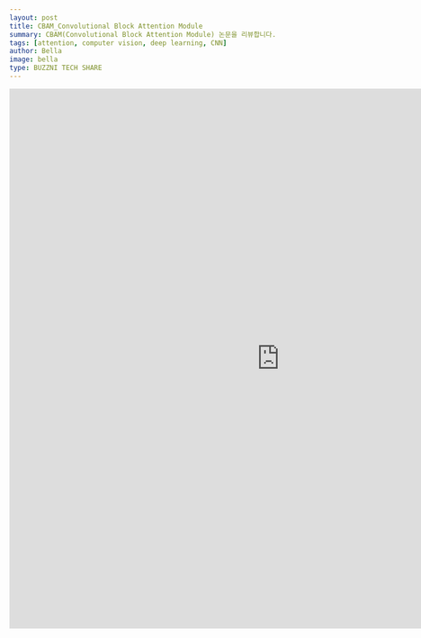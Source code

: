 ```yaml
---
layout: post
title: CBAM_Convolutional Block Attention Module
summary: CBAM(Convolutional Block Attention Module) 논문을 리뷰합니다.
tags: [attention, computer vision, deep learning, CNN]
author: Bella
image: bella
type: BUZZNI TECH SHARE
---
```



<iframe src="https://drive.google.com/file/d/1ViXJ3SRv2bLf0EgpU7FA2oH0eLp7WxXP/preview" frameborder="0" width="960" height="960" allowfullscreen="true" mozallowfullscreen="true" webkitallowfullscreen="true"></iframe>